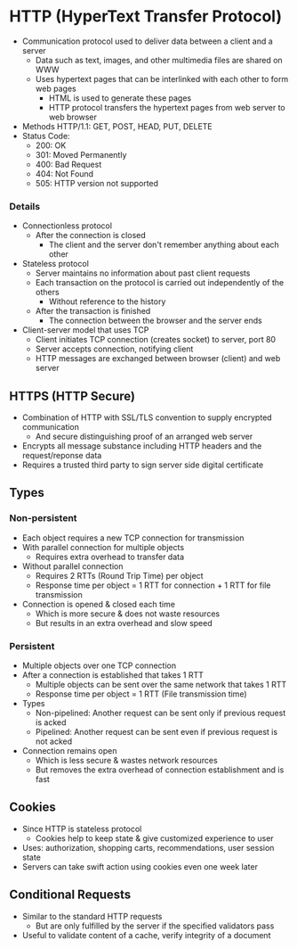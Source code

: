 # HTTP (HyperText Transfer Protocol)
- Communication protocol used to deliver data between a client and a server
  - Data such as text, images, and other multimedia files are shared on WWW
  - Uses hypertext pages that can be interlinked with each other to form web pages
    - HTML is used to generate these pages
    - HTTP protocol transfers the hypertext pages from web server to web browser
- Methods HTTP/1.1: GET, POST, HEAD, PUT, DELETE
- Status Code:
  - 200: OK
  - 301: Moved Permanently
  - 400: Bad Request
  - 404: Not Found
  - 505: HTTP version not supported

### Details
- Connectionless protocol
  - After the connection is closed
    - The client and the server don't remember anything about each other
- Stateless protocol
  - Server maintains no information about past client requests
  - Each transaction on the protocol is carried out independently of the others
    - Without reference to the history
  - After the transaction is finished
    - The connection between the browser and the server ends
- Client-server model that uses TCP
  - Client initiates TCP connection (creates socket) to server, port 80
  - Server accepts connection, notifying client
  - HTTP messages are exchanged between browser (client) and web server

## HTTPS (HTTP Secure)
- Combination of HTTP with SSL/TLS convention to supply encrypted communication
  - And secure distinguishing proof of an arranged web server
- Encrypts all message substance including HTTP headers and the request/reponse data
- Requires a trusted third party to sign server side digital certificate

## Types
### Non-persistent
- Each object requires a new TCP connection for transmission
- With parallel connection for multiple objects
  - Requires extra overhead to transfer data
- Without parallel connection
  - Requires 2 RTTs (Round Trip Time) per object
  - Response time per object = 1 RTT for connection + 1 RTT for file transmission
- Connection is opened & closed each time
  - Which is more secure & does not waste resources
  - But results in an extra overhead and slow speed

### Persistent
- Multiple objects over one TCP connection
- After a connection is established that takes 1 RTT
  - Multiple objects can be sent over the same network that takes 1 RTT
  - Response time per object = 1 RTT (File transmission time)
- Types
  - Non-pipelined: Another request can be sent only if previous request is acked
  - Pipelined: Another request can be sent even if previous request is not acked
- Connection remains open
  - Which is less secure & wastes network resources
  - But removes the extra overhead of connection establishment and is fast

## Cookies
- Since HTTP is stateless protocol
  - Cookies help to keep state & give customized experience to user
- Uses: authorization, shopping carts, recommendations, user session state
- Servers can take swift action using cookies even one week later

## Conditional Requests
- Similar to the standard HTTP requests
  - But are only fulfilled by the server if the specified validators pass
- Useful to validate content of a cache, verify integrity of a document
